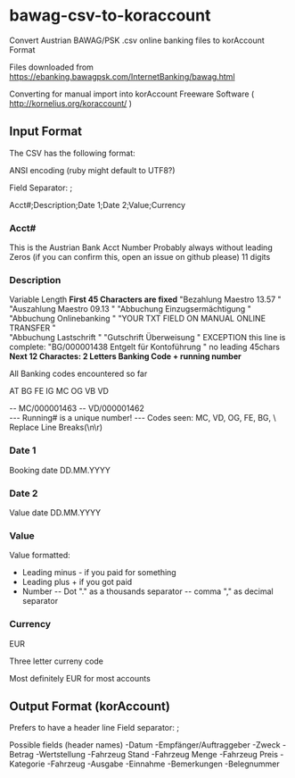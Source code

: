 bawag-csv-to-koraccount
=======================

Convert Austrian BAWAG/PSK .csv online banking files to korAccount Format

Files downloaded from https://ebanking.bawagpsk.com/InternetBanking/bawag.html

Converting for manual import into korAccount Freeware Software ( http://kornelius.org/koraccount/ )

## Input Format 

The CSV has the following format:

ANSI encoding (ruby might default to UTF8?)

Field Separator: ;

Acct#;Description;Date 1;Date 2;Value;Currency

### Acct# 

This is the Austrian Bank Acct Number
Probably always without leading Zeros (if you can confirm this, open an issue on github please)
11 digits

### Description 

Variable Length
**First 45 Characters are fixed**
	"Bezahlung Maestro              13.57         "
	"Auszahlung Maestro             09.13         " 
	"Abbuchung Einzugsermächtigung                "
	"Abbuchung Onlinebanking                      "
	"YOUR TXT FIELD ON MANUAL ONLINE TRANSFER     "  
	"Abbuchung Lastschrift                        "
	"Gutschrift Überweisung                       "
	EXCEPTION this line is complete: "BG/000001438 Entgelt für Kontoführung    " no leading 45chars
**Next 12 Charactes: 2 Letters Banking Code + running number**

All Banking codes encountered so far

AT
BG
FE
IG
MC
OG
VB
VD

-- MC/000001463
-- VD/000001462     
--- Running# is a unique number!
--- Codes seen: MC, VD, OG, FE, BG, 
\ Replace Line Breaks(\n\r)


### Date 1 

Booking date DD.MM.YYYY

### Date 2

Value date DD.MM.YYYY

### Value 

Value formatted:

- Leading minus - if you paid for something
- Leading plus + if you got paid
- Number
-- Dot "." as a thousands separator
-- comma "," as decimal separator

### Currency 

EUR

Three letter curreny code

Most definitely EUR for most accounts

## Output Format (korAccount)

Prefers to have a header line
Field separator: ;

Possible fields (header names)
-Datum
-Empfänger/Auftraggeber
-Zweck
-Betrag
-Wertstellung
-Fahrzeug Stand
-Fahrzeug Menge
-Fahrzeug Preis
-Kategorie
-Fahrzeug
-Ausgabe
-Einnahme
-Bemerkungen
-Belegnummer
